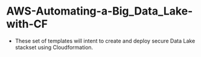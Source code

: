 # AWS-Automating-a-Big_Data_Lake-with-CF

- These set of templates will intent to create and deploy secure Data Lake stackset using Cloudformation.  